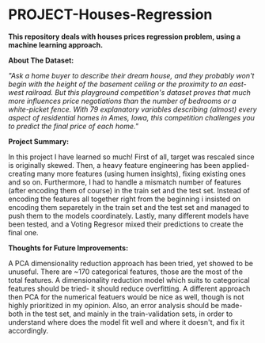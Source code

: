 # PROJECT-Houses-Regression
**This repository deals with houses prices regression problem, using a machine learning approach.**

**About The Dataset:**

_"Ask a home buyer to describe their dream house, and they probably won't begin with the height of the basement ceiling or the proximity to an east-west railroad. 
But this playground competition's dataset proves that much more influences price negotiations than the number of bedrooms or a white-picket fence.
With 79 explanatory variables describing (almost) every aspect of residential homes in Ames, Iowa, this competition challenges you to predict the final price of each home."_

**Project Summary:** 

In this project I have learned so much! First of all, target was rescaled since is originally skewed. 
Then, a heavy feature engineering has been applied- 
creating many more features (using humen insights), fixing existing ones and so on.
Furthermore, I had to handle a mismatch number of features (after encoding them of course) in the train set and the test set.
Instead of encoding the features all together right from the beginning 
i insisted on encoding them separetely in the train set and the test set and managed to push them to the models coordinately.
Lastly, many different models have been tested, and a Voting Regresor mixed their predictions to create the final one.

**Thoughts for Future Improvements:**

A PCA dimensionality reduction approach has been tried, yet showed to be unuseful. There are ~170 categorical features, those are the most of the total features. 
A dimensionality reduction model which suits to categorical features should be tried- it should reduce overfitting.
A different approach then PCA for the numerical featuers would be nice as well, though is not highly prioritized in my opinion.
Also, an error analysis should be made- both in the test set, and mainly in the train-validation sets,
in order to understand where does the model fit well and where it doesn't, and fix it accordingly.
